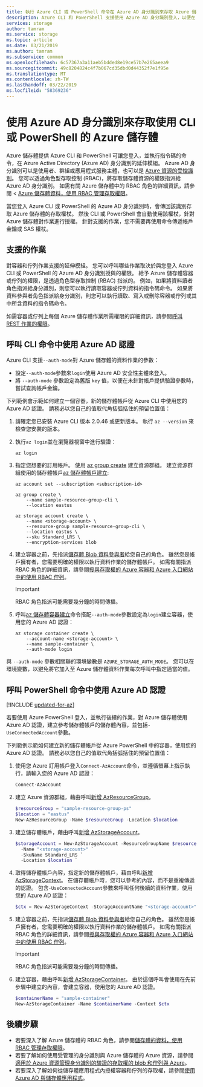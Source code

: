 ```yaml
---
title: 執行 Azure CLI 或 PowerShell 命令在 Azure AD 身分識別來存取 Azure 儲存體 |Microsoft Docs
description: Azure CLI 和 PowerShell 支援使用 Azure AD 身分識別登入，以便在 Azure 儲存體容器、佇列及其資料上執行命令。 存取權杖是針對工作階段提供，用來授權呼叫作業。 權限取決於指派給 Azure AD 身分識別的角色。
services: storage
author: tamram
ms.service: storage
ms.topic: article
ms.date: 03/21/2019
ms.author: tamram
ms.subservice: common
ms.openlocfilehash: 6c57367a3a11aeb5bdded8e19ce57b7e265aeea9
ms.sourcegitcommit: 49c8204824c4f7b067cd35dbd0d44352f7e1f95e
ms.translationtype: MT
ms.contentlocale: zh-TW
ms.lasthandoff: 03/22/2019
ms.locfileid: "58369236"
---
```

# <a name="use-an-azure-ad-identity-to-access-azure-storage-with-cli-or-powershell"></a>使用 Azure AD 身分識別來存取使用 CLI 或 PowerShell 的 Azure 儲存體

Azure 儲存體提供 Azure CLI 和 PowerShell 可讓您登入，並執行指令碼的命令，在 Azure Active Directory (Azure AD) 身分識別的延伸模組。 Azure AD 身分識別可以是使用者、群組或應用程式服務主體，也可以是 [Azure 資源的受控識別](../../active-directory/managed-identities-azure-resources/overview.md)。 您可以透過角色型存取控制 (RBAC)，將存取儲存體資源的權限指派給 Azure AD 身分識別。 如需有關 Azure 儲存體中的 RBAC 角色的詳細資訊，請參閱 < [Azure 儲存體資料，使用 RBAC 管理存取權限](storage-auth-aad-rbac.md)。

當您登入 Azure CLI 或 PowerShell 的 Azure AD 身分識別時，會傳回該識別存取 Azure 儲存體的存取權杖。 然後 CLI 或 PowerShell 會自動使用該權杖，針對 Azure 儲存體對作業進行授權。 針對支援的作業，您不需要再使用命令傳遞帳戶金鑰或 SAS 權杖。

## <a name="supported-operations"></a>支援的作業

對容器和佇列作業支援的延伸模組。 您可以呼叫哪些作業取決於與您登入 Azure CLI 或 PowerShell 的 Azure AD 身分識別授與的權限。 給予 Azure 儲存體容器或佇列的權限，是透過角色型存取控制 (RBAC) 指派的。 例如，如果將資料讀者角色指派給身分識別，則您可以執行讀取容器或佇列資料的指令碼命令。 如果將資料參與者角色指派給身分識別，則您可以執行讀取、寫入或刪除容器或佇列或其中所含資料的指令碼命令。 

如需容器或佇列上每個 Azure 儲存體作業所需權限的詳細資訊，請參閱[呼叫 REST 作業的權限](https://docs.microsoft.com/rest/api/storageservices/authenticate-with-azure-active-directory#permissions-for-calling-rest-operations)。  

## <a name="call-cli-commands-using-azure-ad-credentials"></a>呼叫 CLI 命令中使用 Azure AD 認證

Azure CLI 支援`--auth-mode`對 Azure 儲存體的資料作業的參數：

- 設定`--auth-mode`參數來`login`使用 Azure AD 安全性主體來登入。
- 將 `--auth-mode` 參數設定為舊版 `key` 值，以便在未針對帳戶提供驗證參數時，嘗試查詢帳戶金鑰。 

下列範例會示範如何建立一個容器，新的儲存體帳戶從 Azure CLI 中使用您的 Azure AD 認證。 請務必以您自己的值取代角括弧括住的預留位置值： 

1. 請確定您已安裝 Azure CLI 版本 2.0.46 或更新版本。 執行 `az --version` 來檢查您安裝的版本。

1. 執行`az login`並在瀏覽器視窗中進行驗證： 

    ```azurecli
    az login
    ```
    
1. 指定您想要的訂用帳戶。 使用 [az group create](https://docs.microsoft.com/cli/azure/group?view=azure-cli-latest#az-group-create) 建立資源群組。 建立資源群組使用的儲存體帳戶[az 儲存體帳戶建立](https://docs.microsoft.com/cli/azure/storage/account?view=azure-cli-latest#az-storage-account-create): 

    ```azurecli
    az account set --subscription <subscription-id>

    az group create \
        --name sample-resource-group-cli \
        --location eastus

    az storage account create \
        --name <storage-account> \
        --resource-group sample-resource-group-cli \
        --location eastus \
        --sku Standard_LRS \
        --encryption-services blob
    ```
    
1. 建立容器之前，先指派[儲存體 Blob 資料參與者](../../role-based-access-control/built-in-roles.md#storage-blob-data-contributor-preview)給您自己的角色。 雖然您是帳戶擁有者，您需要明確的權限以執行資料作業的儲存體帳戶。 如需有關指派 RBAC 角色的詳細資訊，請參閱[授與存取權的 Azure 容器和 Azure 入口網站中的使用 RBAC 佇列](storage-auth-aad-rbac.md)。

    > [!IMPORTANT]
    > RBAC 角色指派可能需要幾分鐘的時間傳播。
    
1. 呼叫[az 儲存體容器建立](https://docs.microsoft.com/cli/azure/storage/container?view=azure-cli-latest#az-storage-container-create)命令搭配`--auth-mode`參數設定為`login`建立容器，使用您的 Azure AD 認證：

    ```azurecli
    az storage container create \ 
        --account-name <storage-account> \ 
        --name sample-container \
        --auth-mode login
    ```

與 `--auth-mode` 參數相關聯的環境變數是 `AZURE_STORAGE_AUTH_MODE`。 您可以在環境變數，以避免將它加入至 Azure 儲存體資料作業每次呼叫中指定適當的值。

## <a name="call-powershell-commands-using-azure-ad-credentials"></a>呼叫 PowerShell 命令中使用 Azure AD 認證

[!INCLUDE [updated-for-az](../../../includes/updated-for-az.md)]

若要使用 Azure PowerShell 登入，並執行後續的作業，對 Azure 儲存體使用 Azure AD 認證，建立參考儲存體帳戶的儲存體內容，並包括`-UseConnectedAccount`參數。

下列範例示範如何建立新的儲存體帳戶從 Azure PowerShell 中的容器，使用您的 Azure AD 認證。 請務必以您自己的值取代角括弧括住的預留位置值：

1. 使用您 Azure 訂用帳戶登入`Connect-AzAccount`命令，並遵循螢幕上指示執行，請輸入您的 Azure AD 認證： 

    ```powershell
    Connect-AzAccount
    ```
    
1. 建立 Azure 資源群組，藉由呼叫[新增 AzResourceGroup](/powershell/module/az.resources/new-azresourcegroup)。 

    ```powershell
    $resourceGroup = "sample-resource-group-ps"
    $location = "eastus"
    New-AzResourceGroup -Name $resourceGroup -Location $location
    ```

1. 建立儲存體帳戶，藉由呼叫[新增 AzStorageAccount](/powershell/module/az.storage/new-azstorageaccount)。

    ```powershell
    $storageAccount = New-AzStorageAccount -ResourceGroupName $resourceGroup `
      -Name "<storage-account>" `
      -SkuName Standard_LRS `
      -Location $location `
    ```

1. 取得儲存體帳戶內容，指定新的儲存體帳戶，藉由呼叫[新增 AzStorageContext](/powershell/module/az.storage/new-azstoragecontext)。 在儲存體帳戶時，您可以參考的內容，而不是重複傳遞的認證。 包含`-UseConnectedAccount`參數來呼叫任何後續的資料作業，使用您的 Azure AD 認證：

    ```powershell
    $ctx = New-AzStorageContext -StorageAccountName "<storage-account>" -UseConnectedAccount
    ```

1. 建立容器之前，先指派[儲存體 Blob 資料參與者](../../role-based-access-control/built-in-roles.md#storage-blob-data-contributor-preview)給您自己的角色。 雖然您是帳戶擁有者，您需要明確的權限以執行資料作業的儲存體帳戶。 如需有關指派 RBAC 角色的詳細資訊，請參閱[授與存取權的 Azure 容器和 Azure 入口網站中的使用 RBAC 佇列](storage-auth-aad-rbac.md)。

    > [!IMPORTANT]
    > RBAC 角色指派可能需要幾分鐘的時間傳播。

1. 建立容器，藉由呼叫[新增 AzStorageContainer](/powershell/module/az.storage/new-azstoragecontainer)。 由於這個呼叫會使用在先前步驟中建立的內容，會建立容器，使用您的 Azure AD 認證。 

    ```powershell
    $containerName = "sample-container"
    New-AzStorageContainer -Name $containerName -Context $ctx
    ```

## <a name="next-steps"></a>後續步驟

- 若要深入了解 Azure 儲存體的 RBAC 角色，請參閱[儲存體的資料，使用 RBAC 管理存取權限](storage-auth-aad-rbac.md)。
- 若要了解如何使用受管理的身分識別與 Azure 儲存體的 Azure 資源，請參閱[適用於 Azure 資源管理身分識別的驗證的存取權的 blob 和佇列與 Azure](storage-auth-aad-msi.md)。
- 若要深入了解如何從儲存體應用程式內授權容器和佇列的存取權，請參閱[使用 Azure AD 與儲存體應用程式](storage-auth-aad-app.md)。